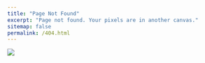 ```yaml
---
title: "Page Not Found"
excerpt: "Page not found. Your pixels are in another canvas."
sitemap: false
permalink: /404.html
---
```


![](https://www.google.com/url?sa=i&url=https%3A%2F%2Fcoconuts.tistory.com%2F269&psig=AOvVaw2YCAx5BS3rHXp3q2vwc3FQ&ust=1675953622212000&source=images&cd=vfe&ved=0CBAQjRxqFwoTCMDmn_OThv0CFQAAAAAdAAAAABAN)